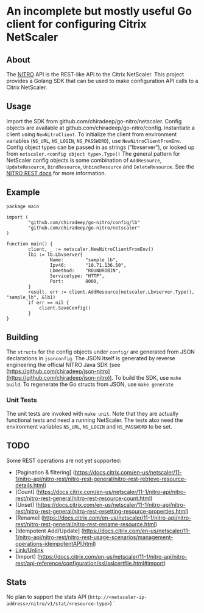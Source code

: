 # An incomplete but mostly useful Go client for configuring Citrix NetScaler

## About
The [NITRO](https://docs.citrix.com/en-us/netscaler/11-1/nitro-api/nitro-rest.html) API is the REST-like API to the Citrix NetScaler. This project provides a Golang SDK that can be used to make configuration API calls to a Citrix NetScaler.

## Usage
Import the SDK from github.com/chiradeep/go-nitro/netscaler. Config objects are available at github.com/chiradeep/go-nitro/config. 
Instantiate a client using `NewNitroClient`. To initialize the client from environment variables (`NS_URL`, `NS_LOGIN`, `NS_PASSWORD`), use `NewNitroClientFromEnv`. Config object types can be passed in as strings ("lbvserver"), or looked up from `netscaler.<config object type>.Type()`
The general pattern for NetScaler config objects is some combination of  `AddResource`, `UpdateResource`, `BindResource`, `UnbindResource` and `DeleteResource`. See the [NITRO REST docs](https://docs.citrix.com/en-us/netscaler/11-1/nitro-api/nitro-rest/nitro-rest-general.html) for more information.

## Example

```
package main

import (
        "github.com/chiradeep/go-nitro/config/lb"
        "github.com/chiradeep/go-nitro/netscaler"
)

function main() {
        client, _ := netscaler.NewNitroClientFromEnv()
        lb1 := lb.Lbvserver{
                Name:        "sample_lb",
                Ipv46:       "10.71.136.50",
                Lbmethod:    "ROUNDROBIN",
                Servicetype: "HTTP",
                Port:        8000,
        }
        result, err := client.AddResource(netscaler.Lbvserver.Type(), "sample_lb", &lb1)
        if err == nil {
            client.SaveConfig()
        }
}

```

## Building
The `structs` for the config objects under `config/` are generated from JSON declarations in `jsonconfig`. The JSON itself is generated by reverse engineering the official NITRO Java SDK (see [https://github.com/chiradeep/json-nitro](https://github.com/chiradeep/json-nitro)).  To build the SDK, use `make build`. To regenerate the Go structs from JSON, use `make generate`

### Unit Tests
The unit tests are invoked with `make unit`. Note that they are actually functional tests and need a running NetScaler. The tests also need the environment variables `NS_URL`, `NS_LOGIN` and `NS_PASSWORD` to be set.


## TODO
Some REST operations are not yet supported:

* [Pagination & filtering] (https://docs.citrix.com/en-us/netscaler/11-1/nitro-api/nitro-rest/nitro-rest-general/nitro-rest-retrieve-resource-details.html)
* [Count] (https://docs.citrix.com/en-us/netscaler/11-1/nitro-api/nitro-rest/nitro-rest-general/nitro-rest-resource-count.html)
* [Unset] (https://docs.citrix.com/en-us/netscaler/11-1/nitro-api/nitro-rest/nitro-rest-general/nitro-rest-resetting-resource-properties.html)
* [Rename] (https://docs.citrix.com/en-us/netscaler/11-1/nitro-api/nitro-rest/nitro-rest-general/nitro-rest-rename-resource.html)
* [Idempotent Add/Update] (https://docs.citrix.com/en-us/netscaler/11-1/nitro-api/nitro-rest/nitro-rest-usage-scenarios/management-operations-idempotentAPI.html)
* [Link/Unlink](https://docs.citrix.com/en-us/netscaler/11-1/nitro-api/nitro-rest/api-reference/configuration/ssl/sslcertkey.html#link)
* [Import] (https://docs.citrix.com/en-us/netscaler/11-1/nitro-api/nitro-rest/api-reference/configuration/ssl/sslcertfile.html#import)

## Stats
No plan to support the stats API (`http://<netscaler-ip-address>/nitro/v1/stat/<resource-type>`)
`
